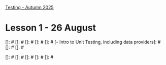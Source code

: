 [Testing - Autumn 2025](https://github.com/arturomorarioja-kea/SD_Testing_E25/blob/main/README.md)

# Lesson 1 - 26 August

[Intro to subject]: #
[Quick roll call & introductions]: #
[Previous knowledge survey]: #

[10:30 Merete visits]: #

[## Class takeaways]: #
[Check out the following slide decks on Itslearning:]: #
[- **Introduction to Software Testing**, with special focus on the following concepts]: #
[  - Testing vs. Debugging]: #
[  - Static vs. Dynamic Testing]: #
[  - Positive vs. Negative Testing]: #
[  - Verification and Validation]: #
[  - Regression Testing]: #
[- SDLCs and the V-model]: #
[]: #
[]: #
[]: #
[]: #
[]: #
[- Intro to Unit Testing, including data providers]: #
[]: #
[]: #

[## Homework]: #
[- Check out the following code samples:]: #
[  - Calculator Sum. Very basic unit tests mostly following the AAA pattern]: #
[  - VAT Calculation. Data provider/parameterised test examples. Jest's are a bit "playful"]: #
[  - Length Converter. Data providers and exception testing]: #

[- Research unit testing frameworks for your preferred programming language(s)]: #

[- Design and write unit tests for the following exercises using the programming language and unit testing framework of your choice. Try to elaborate a comprehensive list of test cases that bring value to the process:]: #
[  - Calculator]: #
[  - Roman Numerals]: #
[]: #
[]: #
[]: #
[]: #
[]: #
